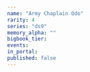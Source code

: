 ```yaml
---
name: "Army Chaplain Odo"
rarity: 4
series: "ds9"
memory_alpha: ""
bigbook_tier:
events:
in_portal:
published: false
---
```

